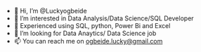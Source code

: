 - 👋 Hi, I’m @Luckyogbeide
- 👀 I’m interested in Data Analysis/Data Science/SQL Developer
- 🌱 Experienced using SQL, python, Power Bi and Excel
- 💞️ I’m looking for Data Anaytics/ Data Science job
- 📫 You can reach me on ogbeide.lucky@gmail.com


<!---
Luckyogbeide/Luckyogbeide is a ✨ special ✨ repository because its `README.md` (this file) appears on your GitHub profile.
You can click the Preview link to take a look at your changes.
--->
